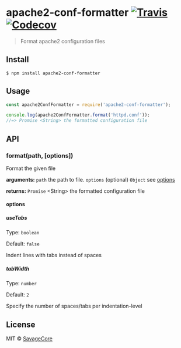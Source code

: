 # apache2-conf-formatter [![Travis](https://img.shields.io/travis/SavageCore/node-apache2-conf-formatter.svg?style=flat-square)](https://travis-ci.org/SavageCore/node-apache2-conf-formatter/) [![Codecov](https://img.shields.io/codecov/c/github/SavageCore/node-apache2-conf-formatter.svg?style=flat-square)](https://codecov.io/gh/SavageCore/node-apache2-conf-formatter/)

> Format apache2 configuration files

## Install

```
$ npm install apache2-conf-formatter
```

## Usage

```js
const apache2ConfFormatter = require('apache2-conf-formatter');

console.log(apache2ConfFormatter.format('httpd.conf'));
//=> Promise <String> the formatted configuration file
```

## API

### format(path, [options])

Format the given file

**arguments:**
`path` the path to file.
`options` (optional) `Object` see [options](#options)

**returns:**
`Promise` \<String> the formatted configuration file

#### options

##### useTabs

Type: `boolean`

Default: `false`

Indent lines with tabs instead of spaces

##### tabWidth

Type: `number`

Default: `2`

Specify the number of spaces/tabs per indentation-level

## License

MIT © [SavageCore](https://savagecore.eu)
